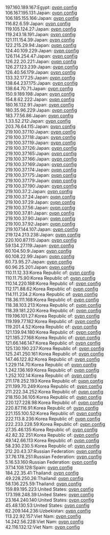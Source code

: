 197.160.189.167:Egypt: [ovpn config](vpn/197_160_189_167.ovpn)  
106.167.195.131:Japan: [ovpn config](vpn/106_167_195_131.ovpn)  
106.185.155.166:Japan: [ovpn config](vpn/106_185_155_166.ovpn)  
116.82.6.59:Japan: [ovpn config](vpn/116_82_6_59.ovpn)  
119.105.124.27:Japan: [ovpn config](vpn/119_105_124_27.ovpn)  
119.243.18.191:Japan: [ovpn config](vpn/119_243_18_191.ovpn)  
121.111.154.39:Japan: [ovpn config](vpn/121_111_154_39.ovpn)  
122.215.29.94:Japan: [ovpn config](vpn/122_215_29_94.ovpn)  
124.40.109.229:Japan: [ovpn config](vpn/124_40_109_229.ovpn)  
126.114.254.47:Japan: [ovpn config](vpn/126_114_254_47.ovpn)  
126.22.20.221:Japan: [ovpn config](vpn/126_22_20_221.ovpn)  
126.27.123.239:Japan: [ovpn config](vpn/126_27_123_239.ovpn)  
126.40.56.179:Japan: [ovpn config](vpn/126_40_56_179.ovpn)  
133.32.177.25:Japan: [ovpn config](vpn/133_32_177_25.ovpn)  
138.64.237.175:Japan: [ovpn config](vpn/138_64_237_175.ovpn)  
138.64.70.71:Japan: [ovpn config](vpn/138_64_70_71.ovpn)  
150.9.189.198:Japan: [ovpn config](vpn/150_9_189_198.ovpn)  
154.8.62.222:Japan: [ovpn config](vpn/154_8_62_222.ovpn)  
180.16.132.91:Japan: [ovpn config](vpn/180_16_132_91.ovpn)  
180.35.96.229:Japan: [ovpn config](vpn/180_35_96_229.ovpn)  
183.77.56.86:Japan: [ovpn config](vpn/183_77_56_86.ovpn)  
1.33.52.212:Japan: [ovpn config](vpn/1_33_52_212.ovpn)  
203.76.64.115:Japan: [ovpn config](vpn/203_76_64_115.ovpn)  
219.100.37.110:Japan: [ovpn config](vpn/219_100_37_110.ovpn)  
219.100.37.118:Japan: [ovpn config](vpn/219_100_37_118.ovpn)  
219.100.37.119:Japan: [ovpn config](vpn/219_100_37_119.ovpn)  
219.100.37.126:Japan: [ovpn config](vpn/219_100_37_126.ovpn)  
219.100.37.165:Japan: [ovpn config](vpn/219_100_37_165.ovpn)  
219.100.37.166:Japan: [ovpn config](vpn/219_100_37_166.ovpn)  
219.100.37.169:Japan: [ovpn config](vpn/219_100_37_169.ovpn)  
219.100.37.174:Japan: [ovpn config](vpn/219_100_37_174.ovpn)  
219.100.37.175:Japan: [ovpn config](vpn/219_100_37_175.ovpn)  
219.100.37.179:Japan: [ovpn config](vpn/219_100_37_179.ovpn)  
219.100.37.190:Japan: [ovpn config](vpn/219_100_37_190.ovpn)  
219.100.37.2:Japan: [ovpn config](vpn/219_100_37_2.ovpn)  
219.100.37.24:Japan: [ovpn config](vpn/219_100_37_24.ovpn)  
219.100.37.29:Japan: [ovpn config](vpn/219_100_37_29.ovpn)  
219.100.37.56:Japan: [ovpn config](vpn/219_100_37_56.ovpn)  
219.100.37.81:Japan: [ovpn config](vpn/219_100_37_81.ovpn)  
219.100.37.90:Japan: [ovpn config](vpn/219_100_37_90.ovpn)  
219.100.37.92:Japan: [ovpn config](vpn/219_100_37_92.ovpn)  
219.107.144.107:Japan: [ovpn config](vpn/219_107_144_107.ovpn)  
219.124.213.238:Japan: [ovpn config](vpn/219_124_213_238.ovpn)  
220.100.87.115:Japan: [ovpn config](vpn/220_100_87_115.ovpn)  
59.134.27.119:Japan: [ovpn config](vpn/59_134_27_119.ovpn)  
60.104.50.9:Japan: [ovpn config](vpn/60_104_50_9.ovpn)  
60.108.22.99:Japan: [ovpn config](vpn/60_108_22_99.ovpn)  
60.73.95.27:Japan: [ovpn config](vpn/60_73_95_27.ovpn)  
60.96.25.201:Japan: [ovpn config](vpn/60_96_25_201.ovpn)  
110.11.12.33:Korea Republic of: [ovpn config](vpn/110_11_12_33.ovpn)  
110.11.75.90:Korea Republic of: [ovpn config](vpn/110_11_75_90.ovpn)  
110.14.220.188:Korea Republic of: [ovpn config](vpn/110_14_220_188.ovpn)  
112.171.88.62:Korea Republic of: [ovpn config](vpn/112_171_88_62.ovpn)  
114.111.234.2:Korea Republic of: [ovpn config](vpn/114_111_234_2.ovpn)  
118.36.111.168:Korea Republic of: [ovpn config](vpn/118_36_111_168.ovpn)  
118.38.103.213:Korea Republic of: [ovpn config](vpn/118_38_103_213.ovpn)  
118.39.181.220:Korea Republic of: [ovpn config](vpn/118_39_181_220.ovpn)  
119.196.101.27:Korea Republic of: [ovpn config](vpn/119_196_101_27.ovpn)  
119.199.77.182:Korea Republic of: [ovpn config](vpn/119_199_77_182.ovpn)  
119.201.4.52:Korea Republic of: [ovpn config](vpn/119_201_4_52.ovpn)  
121.139.94.180:Korea Republic of: [ovpn config](vpn/121_139_94_180.ovpn)  
121.185.27.168:Korea Republic of: [ovpn config](vpn/121_185_27_168.ovpn)  
121.66.146.147:Korea Republic of: [ovpn config](vpn/121_66_146_147.ovpn)  
125.130.190.237:Korea Republic of: [ovpn config](vpn/125_130_190_237.ovpn)  
125.241.250.161:Korea Republic of: [ovpn config](vpn/125_241_250_161.ovpn)  
147.46.122.82:Korea Republic of: [ovpn config](vpn/147_46_122_82.ovpn)  
1.229.114.70:Korea Republic of: [ovpn config](vpn/1_229_114_70.ovpn)  
1.242.136.169:Korea Republic of: [ovpn config](vpn/1_242_136_169.ovpn)  
1.252.102.14:Korea Republic of: [ovpn config](vpn/1_252_102_14.ovpn)  
211.178.252.193:Korea Republic of: [ovpn config](vpn/211_178_252_193.ovpn)  
211.199.70.249:Korea Republic of: [ovpn config](vpn/211_199_70_249.ovpn)  
211.222.34.252:Korea Republic of: [ovpn config](vpn/211_222_34_252.ovpn)  
218.150.36.105:Korea Republic of: [ovpn config](vpn/218_150_36_105.ovpn)  
220.127.228.98:Korea Republic of: [ovpn config](vpn/220_127_228_98.ovpn)  
220.87.116.91:Korea Republic of: [ovpn config](vpn/220_87_116_91.ovpn)  
221.155.100.52:Korea Republic of: [ovpn config](vpn/221_155_100_52.ovpn)  
222.113.8.236:Korea Republic of: [ovpn config](vpn/222_113_8_236.ovpn)  
222.233.228.59:Korea Republic of: [ovpn config](vpn/222_233_228_59.ovpn)  
27.35.46.135:Korea Republic of: [ovpn config](vpn/27_35_46_135.ovpn)  
42.82.32.251:Korea Republic of: [ovpn config](vpn/42_82_32_251.ovpn)  
49.142.66.113:Korea Republic of: [ovpn config](vpn/49_142_66_113.ovpn)  
58.230.230.5:Korea Republic of: [ovpn config](vpn/58_230_230_5.ovpn)  
212.20.43.37:Russian Federation: [ovpn config](vpn/212_20_43_37.ovpn)  
37.76.178.251:Russian Federation: [ovpn config](vpn/37_76_178_251.ovpn)  
5.16.53.160:Russian Federation: [ovpn config](vpn/5_16_53_160.ovpn)  
37.14.108.128:Spain: [ovpn config](vpn/37_14_108_128.ovpn)  
184.22.35.41:Thailand: [ovpn config](vpn/184_22_35_41.ovpn)  
49.228.250.26:Thailand: [ovpn config](vpn/49_228_250_26.ovpn)  
58.136.225.59:Thailand: [ovpn config](vpn/58_136_225_59.ovpn)  
159.89.195.223:United States: [ovpn config](vpn/159_89_195_223.ovpn)  
173.198.248.39:United States: [ovpn config](vpn/173_198_248_39.ovpn)  
23.164.240.140:United States: [ovpn config](vpn/23_164_240_140.ovpn)  
45.48.130.53:United States: [ovpn config](vpn/45_48_130_53.ovpn)  
62.209.144.236:Uzbekistan: [ovpn config](vpn/62_209_144_236.ovpn)  
113.22.92.157:Viet Nam: [ovpn config](vpn/113_22_92_157.ovpn)  
14.242.56.228:Viet Nam: [ovpn config](vpn/14_242_56_228.ovpn)  
42.116.132.12:Viet Nam: [ovpn config](vpn/42_116_132_12.ovpn)  
